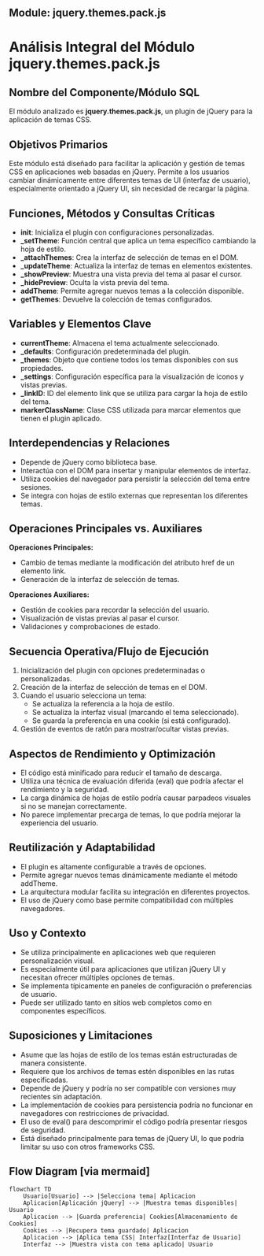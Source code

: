 ## Module: jquery.themes.pack.js

# Análisis Integral del Módulo jquery.themes.pack.js

## Nombre del Componente/Módulo SQL
El módulo analizado es **jquery.themes.pack.js**, un plugin de jQuery para la aplicación de temas CSS.

## Objetivos Primarios
Este módulo está diseñado para facilitar la aplicación y gestión de temas CSS en aplicaciones web basadas en jQuery. Permite a los usuarios cambiar dinámicamente entre diferentes temas de UI (interfaz de usuario), especialmente orientado a jQuery UI, sin necesidad de recargar la página.

## Funciones, Métodos y Consultas Críticas
- **init**: Inicializa el plugin con configuraciones personalizadas.
- **_setTheme**: Función central que aplica un tema específico cambiando la hoja de estilo.
- **_attachThemes**: Crea la interfaz de selección de temas en el DOM.
- **_updateTheme**: Actualiza la interfaz de temas en elementos existentes.
- **_showPreview**: Muestra una vista previa del tema al pasar el cursor.
- **_hidePreview**: Oculta la vista previa del tema.
- **addTheme**: Permite agregar nuevos temas a la colección disponible.
- **getThemes**: Devuelve la colección de temas configurados.

## Variables y Elementos Clave
- **currentTheme**: Almacena el tema actualmente seleccionado.
- **_defaults**: Configuración predeterminada del plugin.
- **_themes**: Objeto que contiene todos los temas disponibles con sus propiedades.
- **_settings**: Configuración específica para la visualización de iconos y vistas previas.
- **_linkID**: ID del elemento link que se utiliza para cargar la hoja de estilo del tema.
- **markerClassName**: Clase CSS utilizada para marcar elementos que tienen el plugin aplicado.

## Interdependencias y Relaciones
- Depende de jQuery como biblioteca base.
- Interactúa con el DOM para insertar y manipular elementos de interfaz.
- Utiliza cookies del navegador para persistir la selección del tema entre sesiones.
- Se integra con hojas de estilo externas que representan los diferentes temas.

## Operaciones Principales vs. Auxiliares
**Operaciones Principales:**
- Cambio de temas mediante la modificación del atributo href de un elemento link.
- Generación de la interfaz de selección de temas.

**Operaciones Auxiliares:**
- Gestión de cookies para recordar la selección del usuario.
- Visualización de vistas previas al pasar el cursor.
- Validaciones y comprobaciones de estado.

## Secuencia Operativa/Flujo de Ejecución
1. Inicialización del plugin con opciones predeterminadas o personalizadas.
2. Creación de la interfaz de selección de temas en el DOM.
3. Cuando el usuario selecciona un tema:
   - Se actualiza la referencia a la hoja de estilo.
   - Se actualiza la interfaz visual (marcando el tema seleccionado).
   - Se guarda la preferencia en una cookie (si está configurado).
4. Gestión de eventos de ratón para mostrar/ocultar vistas previas.

## Aspectos de Rendimiento y Optimización
- El código está minificado para reducir el tamaño de descarga.
- Utiliza una técnica de evaluación diferida (eval) que podría afectar el rendimiento y la seguridad.
- La carga dinámica de hojas de estilo podría causar parpadeos visuales si no se manejan correctamente.
- No parece implementar precarga de temas, lo que podría mejorar la experiencia del usuario.

## Reutilización y Adaptabilidad
- El plugin es altamente configurable a través de opciones.
- Permite agregar nuevos temas dinámicamente mediante el método addTheme.
- La arquitectura modular facilita su integración en diferentes proyectos.
- El uso de jQuery como base permite compatibilidad con múltiples navegadores.

## Uso y Contexto
- Se utiliza principalmente en aplicaciones web que requieren personalización visual.
- Es especialmente útil para aplicaciones que utilizan jQuery UI y necesitan ofrecer múltiples opciones de temas.
- Se implementa típicamente en paneles de configuración o preferencias de usuario.
- Puede ser utilizado tanto en sitios web completos como en componentes específicos.

## Suposiciones y Limitaciones
- Asume que las hojas de estilo de los temas están estructuradas de manera consistente.
- Requiere que los archivos de temas estén disponibles en las rutas especificadas.
- Depende de jQuery y podría no ser compatible con versiones muy recientes sin adaptación.
- La implementación de cookies para persistencia podría no funcionar en navegadores con restricciones de privacidad.
- El uso de eval() para descomprimir el código podría presentar riesgos de seguridad.
- Está diseñado principalmente para temas de jQuery UI, lo que podría limitar su uso con otros frameworks CSS.
## Flow Diagram [via mermaid]
```mermaid
flowchart TD
    Usuario[Usuario] --> |Selecciona tema| Aplicacion
    Aplicacion[Aplicación jQuery] --> |Muestra temas disponibles| Usuario
    Aplicacion --> |Guarda preferencia| Cookies[Almacenamiento de Cookies]
    Cookies --> |Recupera tema guardado| Aplicacion
    Aplicacion --> |Aplica tema CSS| Interfaz[Interfaz de Usuario]
    Interfaz --> |Muestra vista con tema aplicado| Usuario
```
